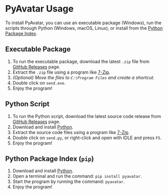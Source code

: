 # PyAvatar Usage

To install PyAvatar, you can use an executable package (Windows), run the scripts through Python (Windows, macOS, Linux), or install from the [Python Package Index](https://pypi.org/).

## Executable Package

1. To run the executable package, download the latest `.zip` file from [GitHub Releases](https://github.com/Dog-Face-Development/PyAvatar/releases/latest) page.
2. Extract the `.zip` file using a program like [7-Zip](https://www.7-zip.org/).
3. _(Optional) Move the files to `C:\Program Files` and create a shortcut._
4. Double click on `send.exe`.
5. Enjoy the program!

## Python Script

1. To run the Python script, download the latest source code release from [GitHub Releases](https://github.com/Dog-Face-Development/PyAvatar/releases/latest) page.
2. Download and install [Python](https://www.python.org/downloads/).
3. Extract the source code files using a program like [7-Zip](https://www.7-zip.org/).
4. Double click on `send.py`, or right-click and open with IDLE and press `F5`.
5. Enjoy the program!

## Python Package Index (`pip`)

1. Download and install [Python](https://www.python.org/downloads/).
2. Open a terminal and run the command: `pip install pyavatar`.
3. Start the program by running the command: `pyavatar`.
4. Enjoy the program!
